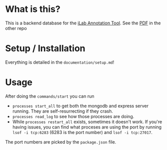 # What is this?

This is a backend database for the [iLab Annotation Tool](https://github.com/jeff-hykin/iilvd-online).
See the [PDF](https://github.com/jeff-hykin/iilvd-online/blob/master/iLab%20Database.pdf) in the other repo

# Setup / Installation

Everything is detailed in the `documentation/setup.md`!

# Usage

After doing the `commands/start` you can run
- `processes start_all` to get both the mongodb and express server running. They are self-resurrecting if they crash.
- `processes read_log` to see how those processes are doing.
- While `processes restart_all` exists, sometimes it doesn't work. If you're having issues, you can find what proceses are using the port by running `lsof -i tcp:6283` (6283 is the port number) and `lsof -i tcp:27017`.

The port numbers are picked by the `package.json` file.